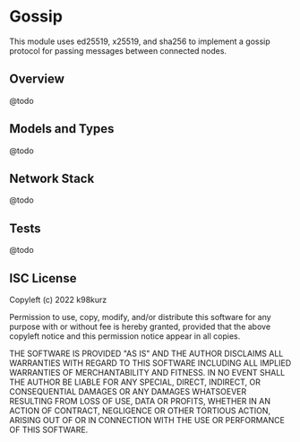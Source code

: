 # Gossip

This module uses ed25519, x25519, and sha256 to implement a gossip
protocol for passing messages between connected nodes.

## Overview

@todo

## Models and Types

@todo

## Network Stack

@todo

## Tests

@todo

## ISC License

Copyleft (c) 2022 k98kurz

Permission to use, copy, modify, and/or distribute this software
for any purpose with or without fee is hereby granted, provided
that the above copyleft notice and this permission notice appear in
all copies.

THE SOFTWARE IS PROVIDED "AS IS" AND THE AUTHOR DISCLAIMS ALL
WARRANTIES WITH REGARD TO THIS SOFTWARE INCLUDING ALL IMPLIED
WARRANTIES OF MERCHANTABILITY AND FITNESS. IN NO EVENT SHALL THE
AUTHOR BE LIABLE FOR ANY SPECIAL, DIRECT, INDIRECT, OR
CONSEQUENTIAL DAMAGES OR ANY DAMAGES WHATSOEVER RESULTING FROM LOSS
OF USE, DATA OR PROFITS, WHETHER IN AN ACTION OF CONTRACT,
NEGLIGENCE OR OTHER TORTIOUS ACTION, ARISING OUT OF OR IN
CONNECTION WITH THE USE OR PERFORMANCE OF THIS SOFTWARE.
